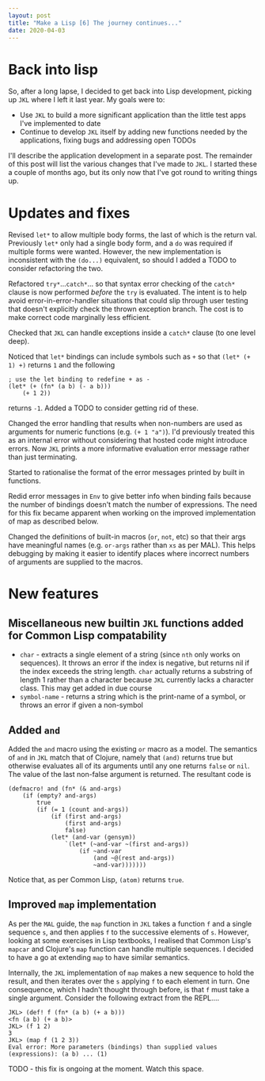 ```yaml
---
layout: post
title: "Make a Lisp [6] The journey continues..."
date: 2020-04-03
---
```


# Back into lisp
So, after a long lapse, I decided to get back into Lisp development, picking up `JKL` where I left it last year. My goals were to:

* Use `JKL` to build a more significant application than the little test apps I've implemented to date 
* Continue to develop `JKL` itself by adding new functions needed by the applications, fixing bugs and addressing open TODOs

I'll describe the application development in a separate post. The remainder of this post will list the various changes that I've made to `JKL`. I started these a couple of months ago, but its only now that I've got round to writing things up.

# Updates and fixes

Revised `let*` to allow multiple body forms, the last of which is the return val. Previously `let*` only had a single body form, and a `do` was required if multiple forms were wanted. However, the new implementation is inconsistent with the `(do...)` equivalent, so should I added a TODO to consider refactoring the two.

Refactored `try*`...`catch*`... so that syntax error checking of the `catch*` clause is now performed *before* the `try` is evaluated. The intent is to help avoid error-in-error-handler situations that could slip through user testing that doesn't explicitly check the thrown exception branch. The cost is to make correct code marginally less efficient.

Checked that `JKL` can handle exceptions inside a `catch*` clause (to one level deep).

Noticed that `let*` bindings can include symbols such as `+` so that `(let* (+ 1) +)` returns `1` and the following
```
; use the let binding to redefine + as -
(let* (+ (fn* (a b) (- a b)))
    (+ 1 2))
```
returns `-1`. Added a TODO to consider getting rid of these.

Changed the error handling that results when non-numbers are used as arguments for numeric functions (e.g. `(+ 1 "a")`). I'd previously treated this as an internal error without considering that hosted code might introduce errors. Now `JKL` prints a more informative evaluation error message rather than just terminating.

Started to rationalise the format of the error messages printed by built in functions.

Redid error messages in `Env` to give better info when binding fails because the number of bindings doesn't match the number of expressions. The need for this fix became apparent when working on the improved implementation of map as described below.

Changed the definitions of built-in macros (`or`, `not`, etc) so that their args have meaningful names (e.g. `or-args` rather than `xs` as per MAL). This helps debugging by making it easier to identify places where incorrect numbers of arguments are supplied to the macros.

# New features

## Miscellaneous new builtin `JKL` functions added for Common Lisp compatability

* `char` - extracts a single element of a string (since `nth` only works on sequences). It throws an error if the index is negative, but returns nil if the index exceeds the string length. `char` actually returns a substring of length 1 rather than a character because `JKL` currently lacks a character class. This may get added in due course
* `symbol-name` - returns a string which is the print-name of a symbol, or throws an error if given a non-symbol

## Added `and`

Added the `and` macro using the existing `or` macro as a model. The semantics of `and` in `JKL` match that of Clojure, namely that `(and)` returns true but otherwise evaluates all of its arguments until any one returns `false` or `nil`. The value of the last non-false argument is returned. The resultant code is
```
(defmacro! and (fn* (& and-args)
	(if (empty? and-args)
		true
		(if (= 1 (count and-args))
			(if (first and-args)
				(first and-args)
				false)
			(let* (and-var (gensym))
				`(let* (~and-var ~(first and-args))
					(if ~and-var
						(and ~@(rest and-args))
						~and-var)))))))
```
Notice that, as per Common Lisp, `(atom)` returns `true`.

## Improved `map` implementation

As per the `MAL` guide, the `map` function in `JKL` takes a function `f` and a single sequence `s`, and then applies `f` to the successive elements of `s`. However, looking at some exercises in Lisp textbooks, I realised that Common Lisp's `mapcar` and Clojure's `map` function can handle multiple sequences. I decided to have a go at extending `map` to have similar semantics.

Internally, the `JKL` implementation of `map` makes a new sequence to hold the result, and then iterates over the `s` applying `f` to each element in turn. One consequence, which I hadn't thought  through before, is that `f` must take a single argument. Consider the following extract from the REPL....

```
JKL> (def! f (fn* (a b) (+ a b)))
<fn (a b) (+ a b)>
JKL> (f 1 2)
3
JKL> (map f (1 2 3))
Eval error: More parameters (bindings) than supplied values (expressions): (a b) ... (1)
```
TODO - this fix is ongoing at the moment. Watch this space.  

